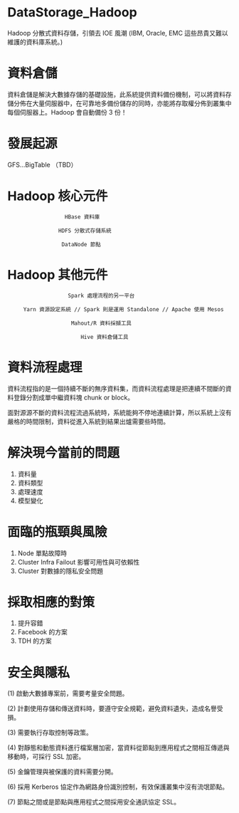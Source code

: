 # DataStorage_Hadoop
Hadoop 分散式資料存儲，引領去 IOE 風潮 (IBM, Oracle, EMC 這些昂貴又難以維護的資料庫系統。)

# 資料倉儲

資料倉儲是解決大數據存儲的基礎設施，此系統提供資料備份機制，可以將資料存儲分佈在大量伺服器中，在可靠地多備份儲存的同時，亦能將存取權分佈到叢集中每個伺服器上。Hadoop 會自動備份 3 份！

# 發展起源

GFS...BigTable （TBD）

# Hadoop 核心元件

                      HBase 資料庫
                  
                    HDFS 分散式存儲系統
                  
                     DataNode 節點
                  
# Hadoop 其他元件

                       Spark 處理流程的另一平台

         Yarn 資源設定系統 // Spark 則是運用 Standalone // Apache 使用 Mesos
                
                        Mahout/R 資料採擷工具
                
                           Hive 資料倉儲工具
# 資料流程處理

資料流程指的是一個持續不斷的無序資料集，而資料流程處理是把連續不間斷的資料登錄分割成單中繼資料塊 chunk or block。

面對源源不斷的資料流程流過系統時，系統能夠不停地連續計算，所以系統上沒有嚴格的時間限制，資料從進入系統到結果出爐需要些時間。

# 解決現今當前的問題

1. 資料量
2. 資料類型
3. 處理速度
4. 模型變化

# 面臨的瓶頸與風險

1. Node 單點故障時
2. Cluster Infra Failout 影響可用性與可依賴性
3. Cluster 對數據的隱私安全問題

# 採取相應的對策

1. 提升容錯
2. Facebook 的方案
3. TDH 的方案

# 安全與隱私

(1) 啟動大數據專案前，需要考量安全問題。

(2) 計劃使用存儲和傳送資料時，要遵守安全規範，避免資料遺失，造成名譽受損。

(3) 需要執行存取控制等政策。

(4) 對靜態和動態資料進行檔案層加密，當資料從節點到應用程式之間相互傳遞與移動時，可採行 SSL 加密。

(5) 金鑰管理與被保護的資料需要分開。

(6) 採用 Kerberos 協定作為網路身份識別控制，有效保護叢集中沒有流氓節點。

(7) 節點之間或是節點與應用程式之間採用安全通訊協定 SSL。
